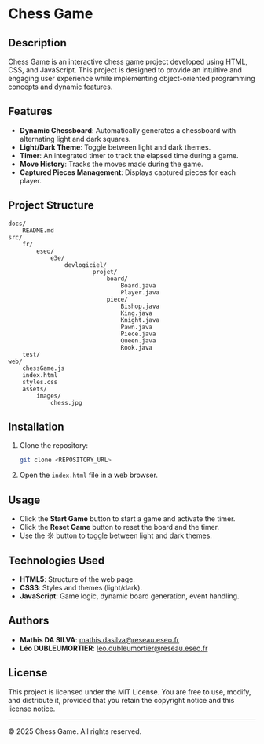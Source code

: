 # Chess Game

## Description
Chess Game is an interactive chess game project developed using HTML, CSS, and JavaScript. This project is designed to provide an intuitive and engaging user experience while implementing object-oriented programming concepts and dynamic features.

## Features
- **Dynamic Chessboard**: Automatically generates a chessboard with alternating light and dark squares.
- **Light/Dark Theme**: Toggle between light and dark themes.
- **Timer**: An integrated timer to track the elapsed time during a game.
- **Move History**: Tracks the moves made during the game.
- **Captured Pieces Management**: Displays captured pieces for each player.

## Project Structure
```
docs/
    README.md
src/
    fr/
        eseo/
            e3e/
                devlogiciel/
                        projet/ 
                            board/
                                Board.java
                                Player.java
                            piece/
                                Bishop.java
                                King.java
                                Knight.java
                                Pawn.java
                                Piece.java
                                Queen.java
                                Rook.java
    test/        
web/
    chessGame.js
    index.html
    styles.css
    assets/
        images/
            chess.jpg
```

## Installation
1. Clone the repository:
   ```bash
   git clone <REPOSITORY_URL>
   ```
2. Open the `index.html` file in a web browser.

## Usage
- Click the **Start Game** button to start a game and activate the timer.
- Click the **Reset Game** button to reset the board and the timer.
- Use the **☼** button to toggle between light and dark themes.

## Technologies Used
- **HTML5**: Structure of the web page.
- **CSS3**: Styles and themes (light/dark).
- **JavaScript**: Game logic, dynamic board generation, event handling.

## Authors
- **Mathis DA SILVA**: [mathis.dasilva@reseau.eseo.fr](mailto:mathis.dasilva@reseau.eseo.fr)
- **Léo DUBLEUMORTIER**: [leo.dubleumortier@reseau.eseo.fr](mailto:leo.dubleumortier@reseau.eseo.fr)

## License
This project is licensed under the MIT License. You are free to use, modify, and distribute it, provided that you retain the copyright notice and this license notice.

---

© 2025 Chess Game. All rights reserved.
